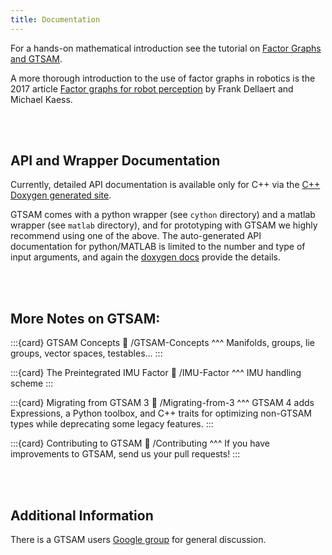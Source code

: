 ```yaml
---
title: Documentation
---
```


For a hands-on mathematical introduction see the tutorial on [Factor Graphs and GTSAM](/Content/tutorial).

A more thorough introduction to the use of factor graphs in robotics is the 2017 article [Factor graphs for robot perception](https://www.cs.cmu.edu/~kaess/pub/Dellaert17fnt.pdf) by Frank Dellaert and Michael Kaess.

<br><br>

## API and Wrapper Documentation

Currently, detailed API documentation is available only for C++ via the [C++ Doxygen generated site](https://gtsam.org/doxygen/).

GTSAM comes with a python wrapper (see `cython` directory) and a matlab wrapper (see `matlab` directory), and for prototyping with GTSAM we highly recommend using one of the above. The auto-generated API documentation for python/MATLAB is limited to the number and type of input arguments, and again the [doxygen docs](https://gtsam.org/doxygen/) provide the details.

<br><br>

## More Notes on GTSAM:

:::{card} GTSAM Concepts
:link: /GTSAM-Concepts
^^^
Manifolds, groups, lie groups, vector spaces, testables...
:::

:::{card} The Preintegrated IMU Factor
:link: /IMU-Factor
^^^
IMU handling scheme
:::

:::{card} Migrating from GTSAM 3
:link: /Migrating-from-3
^^^
GTSAM 4 adds Expressions, a Python toolbox, and C++ traits for optimizing non-GTSAM types while deprecating some legacy features.
:::

:::{card} Contributing to GTSAM
:link: /Contributing
^^^
If you have improvements to GTSAM, send us your pull requests!
:::

<br><br>

## Additional Information

There is a GTSAM users [Google group](https://groups.google.com/g/gtsam-users) for general discussion.